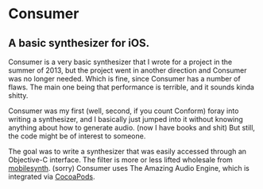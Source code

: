 # Consumer

## A basic synthesizer for iOS.

Consumer is a very basic synthesizer that I wrote for a project in the summer of 2013, but the project went in another direction and Consumer was no longer needed. Which is fine, since Consumer has a number of flaws. The main one being that performance is terrible, and it sounds kinda shitty.

Consumer was my first (well, second, if you count Conform) foray into writing a synthesizer, and I basically just jumped into it without knowing anything about how to generate audio. (now I have books and shit) But still, the code might be of interest to someone.

The goal was to write a synthesizer that was easily accessed through an Objective-C interface. The filter is more or less lifted wholesale from [mobilesynth](https://code.google.com/p/mobilesynth/). (sorry) Consumer uses The Amazing Audio Engine, which is integrated via [CocoaPods](http://cocoapods.org/).
